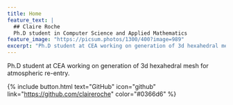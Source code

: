 ```yaml
---
title: Home
feature_text: |
  ## Claire Roche
  Ph.D student in Computer Science and Applied Mathematics
feature_image: "https://picsum.photos/1300/400?image=989"
excerpt: "Ph.D student at CEA working on generation of 3d hexahedral mesh for atmospheric re-entry."
---
```


Ph.D student at CEA working on generation of 3d hexahedral mesh for atmospheric re-entry.

{% include button.html text="GitHub" icon="github" link="https://github.com/claireroche" color="#0366d6" %}

